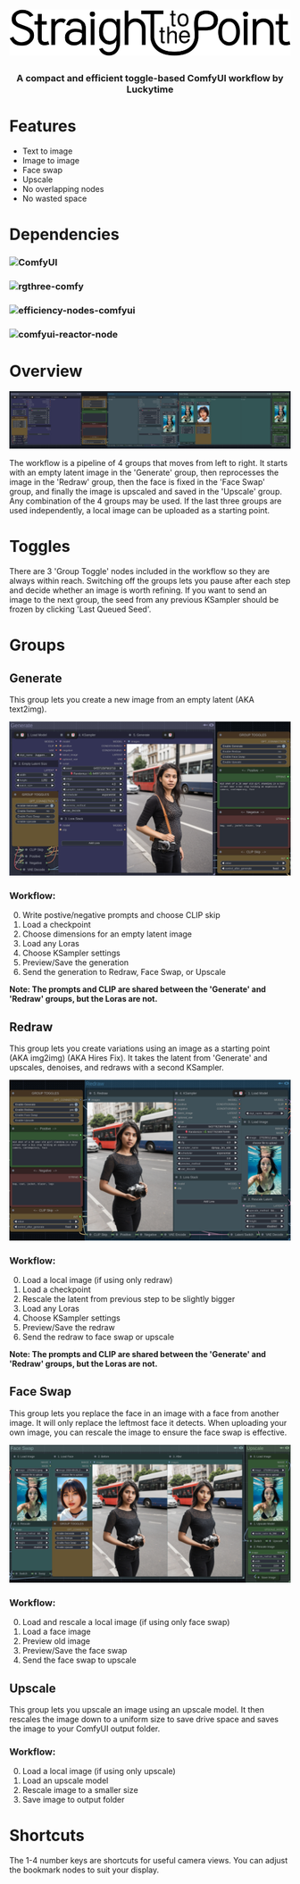 <div align="center">

# ![Logo](images/STTP%20Logo.png)
### A compact and efficient toggle-based ComfyUI workflow by Luckytime
</div>

# Features

- Text to image
- Image to image
- Face swap
- Upscale
- No overlapping nodes
- No wasted space

# Dependencies

### ![ComfyUI](https://github.com/comfyanonymous/ComfyUI)
### ![rgthree-comfy](https://github.com/rgthree/rgthree-comfy)
### ![efficiency-nodes-comfyui](https://github.com/jags111/efficiency-nodes-comfyui)
### ![comfyui-reactor-node](https://github.com/Gourieff/comfyui-reactor-node)

# Overview

<div align="center">

![Logo](images/STTP%20Workflow.png)
</div>

The workflow is a pipeline of 4 groups that moves from left to right. It starts with an empty latent image in the 'Generate' group, then reprocesses the image in the 'Redraw' group, then the face is fixed in the 'Face Swap' group, and finally the image is upscaled and saved in the 'Upscale' group. 
Any combination of the 4 groups may be used. If the last three groups are used independently, a local image can be uploaded as a starting point.

# Toggles

There are 3 'Group Toggle' nodes included in the workflow so they are always within reach. Switching off the groups lets you pause after each step and decide whether an image is worth refining. If you want to send an image to the next group, the seed from any previous KSampler should be frozen by clicking 'Last Queued Seed'.

# Groups

## Generate

This group lets you create a new image from an empty latent (AKA text2img).

<div align="center">

![Logo](images/generate%20screenshot.png)
</div>

### Workflow:

0. Write postive/negative prompts and choose CLIP skip
1. Load a checkpoint
2. Choose dimensions for an empty latent image
3. Load any Loras
4. Choose KSampler settings
5. Preview/Save the generation
6. Send the generation to Redraw, Face Swap, or Upscale

**Note: The prompts and CLIP are shared between the 'Generate' and 'Redraw' groups, but the Loras are not.**

## Redraw

This group lets you create variations using an image as a starting point (AKA img2img) (AKA Hires Fix). It takes the latent from 'Generate' and upscales, denoises, and redraws with a second KSampler.

<div align="center">

![Logo](images/redraw%20screenshot.png)
</div>

### Workflow:

0. Load a local image (if using only redraw)
1. Load a checkpoint
2. Rescale the latent from previous step to be slightly bigger
3. Load any Loras
4. Choose KSampler settings
5. Preview/Save the redraw
6. Send the redraw to face swap or upscale

**Note: The prompts and CLIP are shared between the 'Generate' and 'Redraw' groups, but the Loras are not.**

## Face Swap

This group lets you replace the face in an image with a face from another image. It will only replace the leftmost face it detects. When uploading your own image, you can rescale the image to ensure the face swap is effective.

<div align="center">

![Logo](images/face%20swap%20&%20upscale%20screenshot.png)
</div>

### Workflow:

0. Load and rescale a local image (if using only face swap)
1. Load a face image
2. Preview old image
3. Preview/Save the face swap
4. Send the face swap to upscale

## Upscale

This group lets you upscale an image using an upscale model. It then rescales the image down to a uniform size to save drive space and saves the image to your ComfyUI output folder.

### Workflow:

0. Load a local image (if using only upscale)
1. Load an upscale model
2. Rescale image to a smaller size
3. Save image to output folder

# Shortcuts
The 1-4 number keys are shortcuts for useful camera views. You can adjust the bookmark nodes to suit your display.
